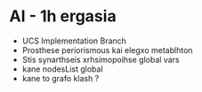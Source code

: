 # AI - 1h ergasia
- UCS Implementation Branch
- Prosthese periorismous kai elegxo metablhton
- Stis synarthseis xrhsimopoihse global vars
- kane nodesList global
- kane to grafo klash ?